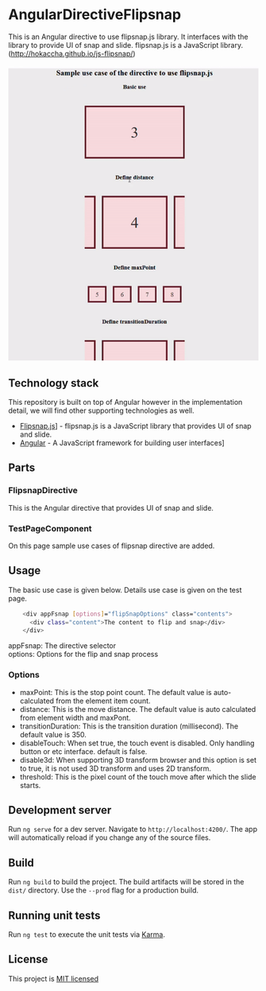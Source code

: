 # AngularDirectiveFlipsnap

This is an Angular directive to use flipsnap.js library. It interfaces with the library to provide UI of snap and slide.
flipsnap.js is a JavaScript library. (http://hokaccha.github.io/js-flipsnap/)<br/><br/>
![](demo.gif)


## Technology stack

This repository is built on top of Angular however in the implementation detail, we will find other supporting technologies as well.

- [Flipsnap.js]] - flipsnap.js is a JavaScript library that provides UI of snap and slide.
- [Angular] - A JavaScript framework for building user interfaces]

## Parts

### FlipsnapDirective
This is the Angular directive that provides UI of snap and slide.

### TestPageComponent
On this page sample use cases of flipsnap directive are added.

## Usage
The basic use case is given below. Details use case is given on the test page.

```sh
    <div appFsnap [options]="flipSnapOptions" class="contents">
      <div class="content">The content to flip and snap</div>
    </div>
```
appFsnap: The directive selector<br/>
options: Options for the flip and snap process

### Options

- maxPoint: 
    This is the stop point count. The default value is auto-calculated from the element item count. 
- distance: 
    This is the move distance. The default value is auto calculated from element width and maxPont. 
- transitionDuration: 
    This is the transition duration (millisecond). The default value is 350. 
- disableTouch: 
    When set true, the touch event is disabled. Only handling button or etc interface. default is false.
- disable3d: 
    When supporting 3D transform browser and this option is set to true, it is not used 3D transform and uses 2D transform. 
- threshold: 
    This is the pixel count of the touch move after which the slide starts.

## Development server

Run `ng serve` for a dev server. Navigate to `http://localhost:4200/`. The app will automatically reload if you change any of the source files.

## Build

Run `ng build` to build the project. The build artifacts will be stored in the `dist/` directory. Use the `--prod` flag for a production build.

## Running unit tests

Run `ng test` to execute the unit tests via [Karma](https://karma-runner.github.io).

## License

This project is [MIT licensed](https://github.com/Saeed1989/Angular-directive-for-flipsnap-operation/blob/main/LICENSE)

[Angular]: https://angular.io/
[Flipsnap.js]: http://hokaccha.github.io/js-flipsnap/